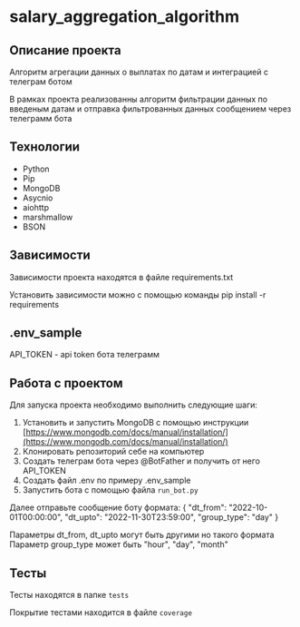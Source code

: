 # salary_aggregation_algorithm

## Описание проекта
Алгоритм агрегации данных о выплатах по датам и интеграцией с телеграм ботом

В рамках проекта реализованны алгоритм фильтрации данных по введеным датам и отправка фильтрованных данных сообщением через телеграмм бота

## Технологии
- Python
- Pip
- MongoDB
- Asycnio
- aiohttp
- marshmallow
- BSON

## Зависимости
Зависимости проекта находятся в файле requirements.txt

Установить зависимости можно с помощью команды pip install -r requirements

## .env_sample
API_TOKEN - api token бота телеграмм

## Работа с проектом
Для запуска проекта необходимо выполнить следующие шаги:
1) Установить и запустить MongoDB с помощью инструкции [https://www.mongodb.com/docs/manual/installation/](https://www.mongodb.com/docs/manual/installation/)
2) Клонировать репозиторий себе на компьютер
3) Создать телеграм бота через @BotFather и получить от него API_TOKEN
4) Создать файл .env по примеру .env_sample
5) Запустить бота с помощью файла `run_bot.py`


Далее отправьте сообщение боту формата: {
"dt_from": "2022-10-01T00:00:00",
"dt_upto": "2022-11-30T23:59:00",
"group_type": "day"
}


Параметры dt_from, dt_upto могут быть другими но такого формата
Параметр group_type может быть "hour", "day", "month"

## Тесты
Тесты находятся в папке `tests`

Покрытие тестами находится в файле `coverage`

